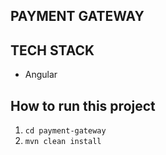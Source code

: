 ## PAYMENT GATEWAY

## TECH STACK
* Angular 

## How to run this project
1. `cd payment-gateway`
2. `mvn clean install`
